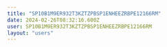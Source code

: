 ```yaml
---
title: "SP10B1M9ER932T3KZTZPBSP1ENHEEZRBPE12166RM"
date: 2024-02-26T08:32:16.600Z
user: SP10B1M9ER932T3KZTZPBSP1ENHEEZRBPE12166RM
layout: "users"
---
```

    